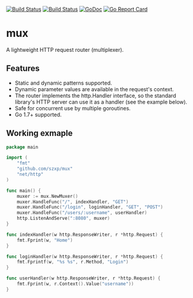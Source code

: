 [![Build Status](https://travis-ci.org/szxp/mux.svg?branch=master)](https://travis-ci.org/szxp/mux)
[![Build Status](https://ci.appveyor.com/api/projects/status/github/szxp/mux?branch=master&svg=true)](https://ci.appveyor.com/project/szxp/mux)
[![GoDoc](https://godoc.org/github.com/szxp/mux?status.svg)](https://godoc.org/github.com/szxp/mux)
[![Go Report Card](https://goreportcard.com/badge/github.com/szxp/mux)](https://goreportcard.com/report/github.com/szxp/mux)

# mux
A lightweight HTTP request router (multiplexer).

## Features
 * Static and dynamic patterns supported.
 * Dynamic parameter values are available in the request's context.
 * The router implements the http.Handler interface, so the standard library's HTTP server can use it as a handler (see the example below).
 * Safe for concurrent use by multiple goroutines.
 * Go 1.7+ supported.

## Working exmaple
```go
package main

import (
	"fmt"
	"github.com/szxp/mux"
	"net/http"
)

func main() {
	muxer := mux.NewMuxer()
	muxer.HandleFunc("/", indexHandler, "GET")
	muxer.HandleFunc("/login", loginHandler, "GET", "POST")
	muxer.HandleFunc("/users/:username", userHandler)
	http.ListenAndServe(":8080", muxer)
}

func indexHandler(w http.ResponseWriter, r *http.Request) {
	fmt.Fprint(w, "Home")
}

func loginHandler(w http.ResponseWriter, r *http.Request) {
	fmt.Fprintf(w, "%s %s", r.Method, "Login")
}

func userHandler(w http.ResponseWriter, r *http.Request) {
	fmt.Fprint(w, r.Context().Value("username"))
}
```
